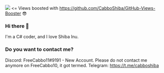 ![](https://komarev.com/ghpvc/?username=CabboShiba&color=green)   <= Views boosted with https://github.com/CabboShiba/GitHub-Views-Booster 😎

### Hi there 👋

I'm a C# coder, and I love Shiba Inu.

### Do you want to contact me?

Discord: FreeCabbo11#9191 - New Account. Please do not contact me anymore on FreeCabbo10, it got termed.
Telegram: https://t.me/cabboshiba
